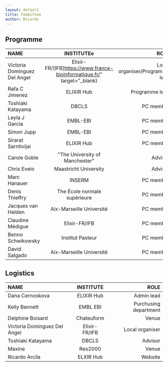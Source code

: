 ```yaml
---
layout: default
title: Committee
author: Ricardo
---
```

## Programme

**NAME**|**INSTITUTEe**|**ROLE**
:-----|:-----:|-----:
Victoria Dominguez Del Angel|Elixir-FR/[IFB]https://www.france-bioinformatique.fr/" target="_blank)|Local organiser/Programme lead
Rafa C Jimenez|ELIXIR Hub|Programme lead
Toshiaki Katayama|DBCLS|PC member
Leyla J Garcia|EMBL-EBI|PC member
Simon Jupp|EMBL-EBI|PC member
Sirarat Sarntivijai|ELIXIR Hub|PC member
Carole Goble|"The University of Manchester"|Advisor
Chris Evelo|Maastricht University|Advisor
Marc Hanauer|INSERM|PC member
Denis Thieffry|The École normale supérieure|PC member
Jacques van Helden|Aix-Marseille Université|PC member
Claudine Médigue|Elixir-FR/IFB|PC member
Benno Schwikowsky|Institut Pasteur|PC member
David Salgado|Aix-Marseille Université|PC member

## Logistics

**NAME**|**INSTITUTE**|**ROLE**
:-----|:-----:|-----:
Dana Cernoskova|ELIXIR Hub|Admin lead
Kelly Bannett|EMBL EBI|Purchusing department
Delphine Boisard|Chateuform|Venue
Victoria Dominguez Del Angel|Elixir-FR/IFB|Local organiser
Toshiaki Katayama|DBCLS|Advisor
Maxine|Res2000|Venue
Ricardo Arcila|ELXIR Hub|Website

